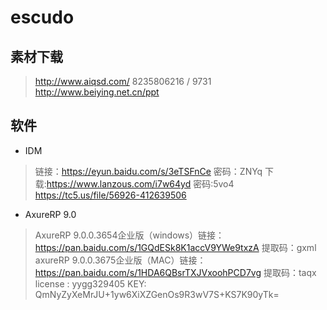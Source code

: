# escudo
## 素材下载
> http://www.aiqsd.com/    8235806216 /  9731
> http://www.beiying.net.cn/ppt

## 软件
- IDM
> 链接：https://eyun.baidu.com/s/3eTSFnCe 密码：ZNYq  下载:https://www.lanzous.com/i7w64yd 密码:5vo4  https://tc5.us/file/56926-412639506
- AxureRP 9.0
> AxureRP 9.0.0.3654企业版（windows）链接：https://pan.baidu.com/s/1GQdESk8K1accV9YWe9txzA 提取码：gxml
> axureRP 9.0.0.3675企业版（MAC）链接：https://pan.baidu.com/s/1HDA6QBsrTXJVxoohPCD7vg 提取码：taqx
> license : yygg329405
> KEY: QmNyZyXeMrJU+1yw6XiXZGenOs9R3wV7S+KS7K90yTk=
